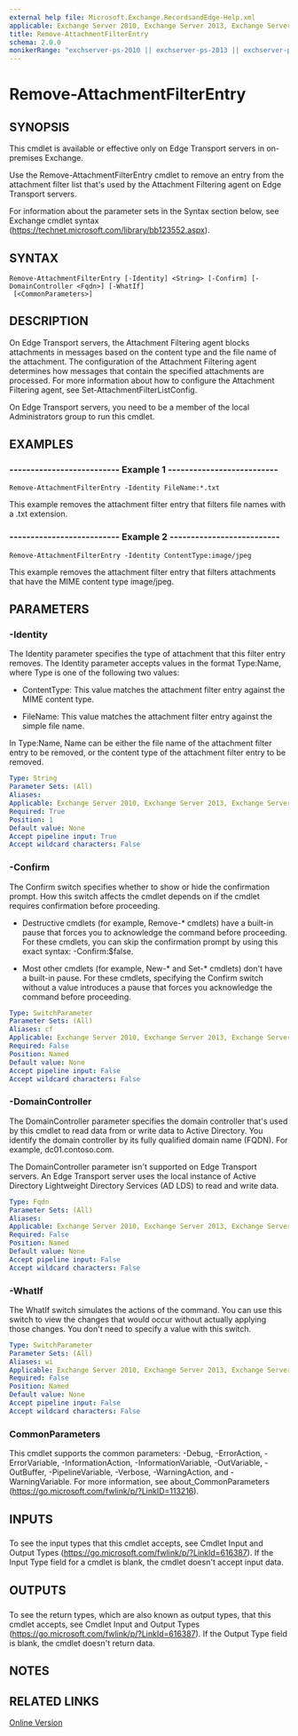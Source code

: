 ```yaml
---
external help file: Microsoft.Exchange.RecordsandEdge-Help.xml
applicable: Exchange Server 2010, Exchange Server 2013, Exchange Server 2016
title: Remove-AttachmentFilterEntry
schema: 2.0.0
monikerRange: "exchserver-ps-2010 || exchserver-ps-2013 || exchserver-ps-2016"
---
```


# Remove-AttachmentFilterEntry

## SYNOPSIS
This cmdlet is available or effective only on Edge Transport servers in on-premises Exchange.

Use the Remove-AttachmentFilterEntry cmdlet to remove an entry from the attachment filter list that's used by the Attachment Filtering agent on Edge Transport servers.

For information about the parameter sets in the Syntax section below, see Exchange cmdlet syntax (https://technet.microsoft.com/library/bb123552.aspx).

## SYNTAX

```
Remove-AttachmentFilterEntry [-Identity] <String> [-Confirm] [-DomainController <Fqdn>] [-WhatIf]
 [<CommonParameters>]
```

## DESCRIPTION
On Edge Transport servers, the Attachment Filtering agent blocks attachments in messages based on the content type and the file name of the attachment. The configuration of the Attachment Filtering agent determines how messages that contain the specified attachments are processed. For more information about how to configure the Attachment Filtering agent, see Set-AttachmentFilterListConfig.

On Edge Transport servers, you need to be a member of the local Administrators group to run this cmdlet.

## EXAMPLES

### -------------------------- Example 1 --------------------------
```
Remove-AttachmentFilterEntry -Identity FileName:*.txt
```

This example removes the attachment filter entry that filters file names with a .txt extension.

### -------------------------- Example 2 --------------------------
```
Remove-AttachmentFilterEntry -Identity ContentType:image/jpeg
```

This example removes the attachment filter entry that filters attachments that have the MIME content type image/jpeg.

## PARAMETERS

### -Identity
The Identity parameter specifies the type of attachment that this filter entry removes. The Identity parameter accepts values in the format Type:Name, where Type is one of the following two values:

- ContentType: This value matches the attachment filter entry against the MIME content type.

- FileName: This value matches the attachment filter entry against the simple file name.

In Type:Name, Name can be either the file name of the attachment filter entry to be removed, or the content type of the attachment filter entry to be removed.

```yaml
Type: String
Parameter Sets: (All)
Aliases:
Applicable: Exchange Server 2010, Exchange Server 2013, Exchange Server 2016
Required: True
Position: 1
Default value: None
Accept pipeline input: True
Accept wildcard characters: False
```

### -Confirm
The Confirm switch specifies whether to show or hide the confirmation prompt. How this switch affects the cmdlet depends on if the cmdlet requires confirmation before proceeding.

- Destructive cmdlets (for example, Remove-\* cmdlets) have a built-in pause that forces you to acknowledge the command before proceeding. For these cmdlets, you can skip the confirmation prompt by using this exact syntax: -Confirm:$false.

- Most other cmdlets (for example, New-\* and Set-\* cmdlets) don't have a built-in pause. For these cmdlets, specifying the Confirm switch without a value introduces a pause that forces you acknowledge the command before proceeding.

```yaml
Type: SwitchParameter
Parameter Sets: (All)
Aliases: cf
Applicable: Exchange Server 2010, Exchange Server 2013, Exchange Server 2016
Required: False
Position: Named
Default value: None
Accept pipeline input: False
Accept wildcard characters: False
```

### -DomainController
The DomainController parameter specifies the domain controller that's used by this cmdlet to read data from or write data to Active Directory. You identify the domain controller by its fully qualified domain name (FQDN). For example, dc01.contoso.com.

The DomainController parameter isn't supported on Edge Transport servers. An Edge Transport server uses the local instance of Active Directory Lightweight Directory Services (AD LDS) to read and write data.

```yaml
Type: Fqdn
Parameter Sets: (All)
Aliases:
Applicable: Exchange Server 2010, Exchange Server 2013, Exchange Server 2016
Required: False
Position: Named
Default value: None
Accept pipeline input: False
Accept wildcard characters: False
```

### -WhatIf
The WhatIf switch simulates the actions of the command. You can use this switch to view the changes that would occur without actually applying those changes. You don't need to specify a value with this switch.

```yaml
Type: SwitchParameter
Parameter Sets: (All)
Aliases: wi
Applicable: Exchange Server 2010, Exchange Server 2013, Exchange Server 2016
Required: False
Position: Named
Default value: None
Accept pipeline input: False
Accept wildcard characters: False
```

### CommonParameters
This cmdlet supports the common parameters: -Debug, -ErrorAction, -ErrorVariable, -InformationAction, -InformationVariable, -OutVariable, -OutBuffer, -PipelineVariable, -Verbose, -WarningAction, and -WarningVariable. For more information, see about_CommonParameters (https://go.microsoft.com/fwlink/p/?LinkID=113216).

## INPUTS

###  
To see the input types that this cmdlet accepts, see Cmdlet Input and Output Types (https://go.microsoft.com/fwlink/p/?LinkId=616387). If the Input Type field for a cmdlet is blank, the cmdlet doesn't accept input data.

## OUTPUTS

###  
To see the return types, which are also known as output types, that this cmdlet accepts, see Cmdlet Input and Output Types (https://go.microsoft.com/fwlink/p/?LinkId=616387). If the Output Type field is blank, the cmdlet doesn't return data.

## NOTES

## RELATED LINKS

[Online Version](https://technet.microsoft.com/library/80a97c84-2b7f-41a8-a1dd-acd791eeb8c4.aspx)

